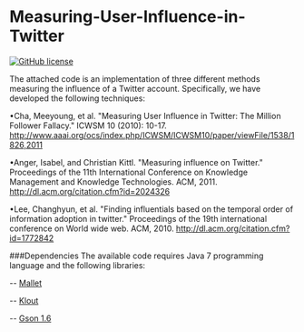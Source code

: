 # Measuring-User-Influence-in-Twitter

[![GitHub license](https://img.shields.io/github/license/mashape/apistatus.svg)](http://opensource.org/licenses/MIT)

The attached code is an implementation of three different methods measuring the influence of a Twitter account. Specifically, we have developed the following techniques:

&bull;Cha, Meeyoung, et al. "Measuring User Influence in Twitter: The Million Follower Fallacy." ICWSM 10 (2010): 10-17.
http://www.aaai.org/ocs/index.php/ICWSM/ICWSM10/paper/viewFile/1538/1826,2011

&bull;Anger, Isabel, and Christian Kittl. "Measuring influence on Twitter." Proceedings of the 11th International Conference on Knowledge Management and Knowledge Technologies. ACM, 2011.
http://dl.acm.org/citation.cfm?id=2024326

&bull;Lee, Changhyun, et al. "Finding influentials based on the temporal order of information adoption in twitter." Proceedings of the 19th international conference on World wide web. ACM, 2010.
http://dl.acm.org/citation.cfm?id=1772842

###Dependencies
The available code requires Java 7 programming language and the following libraries:

-- <a href="https://github.com/mimno/Mallet">Mallet</a> 

-- <a href="https://github.com/Anish2/Klout-Java-Wrapper">Klout</a> 

-- <a href="http://mvnrepository.com/artifact/com.google.code.gson/gson/1.6"> Gson 1.6</a>
